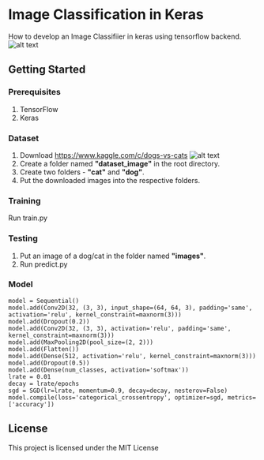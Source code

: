 # Image Classification in Keras
How to develop an Image Classifiier in keras using tensorflow backend.
![alt text](https://patiliyo.com/wp-content/uploads/2017/10/kedi-kopek-dostluk-9.jpg)


## Getting Started
### Prerequisites
1. TensorFlow
2. Keras

### Dataset
1. Download https://www.kaggle.com/c/dogs-vs-cats
![alt text](http://adilmoujahid.com/images/cats-dogs.jpg)
2. Create a folder named **"dataset_image"** in the root directory.
3. Create two folders -  **"cat"** and **"dog"**.
4. Put the downloaded images into the respective folders.

### Training
Run train.py

### Testing
1. Put an image of a dog/cat in the folder named **"images"**.
2. Run predict.py

### Model
```
model = Sequential()
model.add(Conv2D(32, (3, 3), input_shape=(64, 64, 3), padding='same', activation='relu', kernel_constraint=maxnorm(3)))
model.add(Dropout(0.2))
model.add(Conv2D(32, (3, 3), activation='relu', padding='same', kernel_constraint=maxnorm(3)))
model.add(MaxPooling2D(pool_size=(2, 2)))
model.add(Flatten())
model.add(Dense(512, activation='relu', kernel_constraint=maxnorm(3)))
model.add(Dropout(0.5))
model.add(Dense(num_classes, activation='softmax'))
lrate = 0.01
decay = lrate/epochs
sgd = SGD(lr=lrate, momentum=0.9, decay=decay, nesterov=False)
model.compile(loss='categorical_crossentropy', optimizer=sgd, metrics=['accuracy'])
```

## License
This project is licensed under the MIT License 

